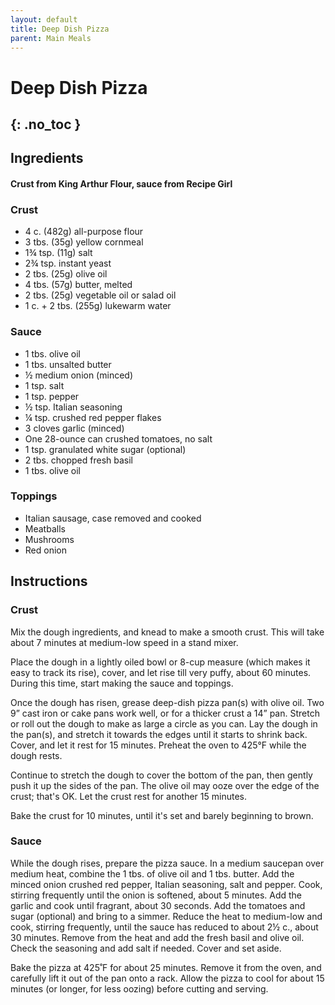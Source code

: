 ```yaml
---
layout: default
title: Deep Dish Pizza
parent: Main Meals
---
```


# Deep Dish Pizza
{: .no_toc }
---

## Ingredients
#### Crust from King Arthur Flour, sauce from Recipe Girl

### Crust


<ul>
	<li>4 c. (482g) all-purpose flour</li>
	<li>3 tbs. (35g) yellow cornmeal</li>
	<li>1¾ tsp. (11g) salt</li>
	<li>2¾ tsp. instant yeast</li>
	<li>2 tbs. (25g) olive oil</li>
	<li>4 tbs. (57g) butter, melted</li>
	<li>2 tbs. (25g) vegetable oil or salad oil</li>
	<li>1 c. + 2 tbs. (255g) lukewarm water</li>
</ul>

### Sauce
<ul>
	<li>1 tbs. olive oil</li>
	<li>1 tbs. unsalted butter</li>
	<li>½ medium onion (minced)</li>
	<li>1 tsp. salt</li>
	<li>1 tsp. pepper</li>
	<li>½ tsp. Italian seasoning</li>
	<li>¼ tsp. crushed red pepper flakes</li>
	<li>3 cloves garlic (minced)</li>
	<li>One 28-ounce can crushed tomatoes, no salt</li>
	<li>1 tsp. granulated white sugar (optional)</li>
	<li>2 tbs. chopped fresh basil</li>
	<li>1 tbs. olive oil</li>
</ul>

### Toppings
<ul>
	<li>Italian sausage, case removed and cooked</li>
	<li>Meatballs</li>
	<li>Mushrooms</li>
	<li>Red onion</li>
</ul>

## Instructions
### Crust

Mix the dough ingredients, and knead to make a smooth crust. This will take about 7 minutes at medium-low speed in a stand mixer.

Place the dough in a lightly oiled bowl or 8-cup measure (which makes it easy to track its rise), cover, and let rise till very puffy, about 60 minutes. During this time, start making the sauce and toppings.

Once the dough has risen, grease deep-dish pizza pan(s) with olive oil. Two 9” cast iron or cake pans work well, or for a thicker crust a 14” pan. Stretch or roll out the dough to make as large a circle as you can. Lay the dough in the pan(s), and stretch it towards the edges until it starts to shrink back. Cover, and let it rest for 15 minutes. Preheat the oven to 425°F while the dough rests.

Continue to stretch the dough to cover the bottom of the pan, then gently push it up the sides of the pan. The olive oil may ooze over the edge of the crust; that's OK. Let the crust rest for another 15 minutes.

Bake the crust for 10 minutes, until it's set and barely beginning to brown.

### Sauce

While the dough rises, prepare the pizza sauce. In a medium saucepan over medium heat, combine the 1 tbs. of olive oil and 1 tbs. butter. Add the minced onion crushed red pepper, Italian seasoning, salt and pepper. Cook, stirring frequently until the onion is softened, about 5 minutes. Add the garlic and cook until fragrant, about 30 seconds. Add the tomatoes and sugar (optional) and bring to a simmer. Reduce the heat to medium-low and cook, stirring frequently, until the sauce has reduced to about 2½ c., about 30 minutes. Remove from the heat and add the fresh basil and olive oil. Check the seasoning and add salt if needed. Cover and set aside.

Bake the pizza at 425˚F for about 25 minutes. Remove it from the oven, and carefully lift it out of the pan onto a rack. Allow the pizza to cool for about 15 minutes (or longer, for less oozing) before cutting and serving.
